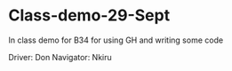 # Class-demo-29-Sept
In class demo for B34 for using GH and writing some code

Driver: Don
Navigator: Nkiru

